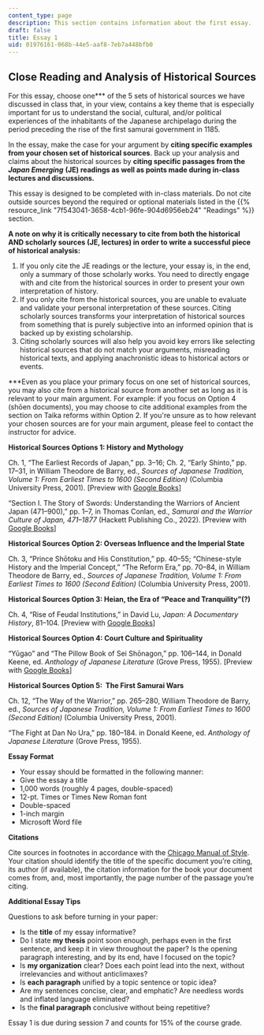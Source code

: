 ```yaml
---
content_type: page
description: This section contains information about the first essay.
draft: false
title: Essay 1
uid: 01976161-068b-44e5-aaf8-7eb7a448bfb0
---
```

## Close Reading and Analysis of Historical Sources

For this essay, choose one\*\*\* of the 5 sets of historical sources we have discussed in class that, in your view, contains a key theme that is especially important for us to understand the social, cultural, and/or political experiences of the inhabitants of the Japanese archipelago during the period preceding the rise of the first samurai government in 1185.

In the essay, make the case for your argument by **citing specific examples from your chosen set of historical sources**. Back up your analysis and claims about the historical sources by **citing specific passages from the** ***Japan Emerging*** **(JE) readings as well as points made during in-class lectures and discussions.** 

This essay is designed to be completed with in-class materials. Do not cite outside sources beyond the required or optional materials listed in the {{% resource_link "7f543041-3658-4cb1-96fe-904d6956eb24" "Readings" %}} section.

**A note on why it is critically necessary to cite from both the historical AND scholarly sources (JE, lectures) in order to write a successful piece of historical analysis:**

1. If you only cite the JE readings or the lecture, your essay is, in the end, only a summary of those scholarly works. You need to directly engage with and cite from the historical sources in order to present your own interpretation of history.
2. If you only cite from the historical sources, you are unable to evaluate and validate your personal interpretation of these sources. Citing scholarly sources transforms your interpretation of historical sources from something that is purely subjective into an informed opinion that is backed up by existing scholarship.
3. Citing scholarly sources will also help you avoid key errors like selecting historical sources that do not match your arguments, misreading historical texts, and applying anachronistic ideas to historical actors or events.

\*\*\*Even as you place your primary focus on one set of historical sources, you may also cite from a historical source from another set as long as it is relevant to your main argument. For example: if you focus on Option 4 (shōen documents), you may choose to cite additional examples from the section on Taika reforms within Option 2. If you're unsure as to how relevant your chosen sources are for your main argument, please feel to contact the instructor for advice.

**Historical Sources Options 1: History and Mythology**

Ch. 1, “The Earliest Records of Japan,” pp. 3–16; Ch. 2, “Early Shinto,” pp. 17–31, in William Theodore de Barry, ed., *Sources of Japanese Tradition, Volume 1: From Earliest Times to 1600 (Second Edition)* (Columbia University Press, 2001). \[Preview with [Google Books](https://www.google.com/books/edition/Sources_of_Japanese_Tradition/aWxN1Fq_ueoC?hl=en&gbpv=1)\]

“Section I. The Story of Swords: Understanding the Warriors of Ancient Japan (471–900),” pp. 1–7, in Thomas Conlan, ed., *Samurai and the Warrior Culture of Japan, 471–1877* (Hackett Publishing Co., 2022). \[Preview with [Google Books](https://www.google.com/books/edition/Samurai_and_the_Warrior_Culture_of_Japan/gN1dEAAAQBAJ?hl=en&gbpv=1)\]

**Historical Sources Option 2: Overseas Influence and the Imperial State**

Ch. 3, “Prince Shōtoku and His Constitution,” pp. 40–55; “Chinese-style History and the Imperial Concept,” “The Reform Era,” pp. 70–84, in William Theodore de Barry, ed., *Sources of Japanese Tradition, Volume 1: From Earliest Times to 1600 (Second Edition)* (Columbia University Press, 2001). 

**Historical Sources Option 3: Heian, the Era of “Peace and Tranquility”(?)**

Ch. 4, “Rise of Feudal Institutions,” in David Lu, *Japan: A Documentary History*, 81–104. \[Preview with [Google Books](https://www.google.com/books/edition/Japan/maXRLaADxLsC?hl=en&gbpv=1)\]

**Historical Sources Option 4: Court Culture and Spirituality**

“Yūgao” and “The Pillow Book of Sei Shōnagon,” pp. 106–144, in Donald Keene, ed. *Anthology of Japanese Literature* (Grove Press, 1955). \[Preview with [Google Books](https://www.google.com/books/edition/Anthology_of_Japanese_Literature/R7McAwAAQBAJ?hl=en&gbpv=1)\]

**Historical Sources Option 5:  The First Samurai Wars**

Ch. 12, “The Way of the Warrior,” pp. 265–280, William Theodore de Barry, ed., *Sources of Japanese Tradition, Volume 1: From Earliest Times to 1600 (Second Edition)* (Columbia University Press, 2001). 

“The Fight at Dan No Ura,” pp. 180–184. in Donald Keene, ed. *Anthology of Japanese Literature* (Grove Press, 1955).

**Essay Format**

- Your essay should be formatted in the following manner:
- Give the essay a title
- 1,000 words (roughly 4 pages, double-spaced)
- 12-pt. Times or Times New Roman font
- Double-spaced
- 1-inch margin
- Microsoft Word file

**Citations**

Cite sources in footnotes in accordance with the [Chicago Manual of Style](https://www.chicagomanualofstyle.org/home.html). Your citation should identify the title of the specific document you’re citing, its author (if available), the citation information for the book your document comes from, and, most importantly, the page number of the passage you’re citing.

**Additional Essay Tips**

Questions to ask before turning in your paper:

- Is the **title** of my essay informative?
- Do I state **my thesis** point soon enough, perhaps even in the first sentence, and keep it in view throughout the paper? Is the opening paragraph interesting, and by its end, have I focused on the topic?
- Is **my organization** clear? Does each point lead into the next, without irrelevancies and without anticlimaxes?
- Is **each paragraph** unified by a topic sentence or topic idea?
- Are my sentences concise, clear, and emphatic? Are needless words and inflated language eliminated?
- Is the **final paragraph** conclusive without being repetitive?

Essay 1 is due during session 7 and counts for 15% of the course grade.